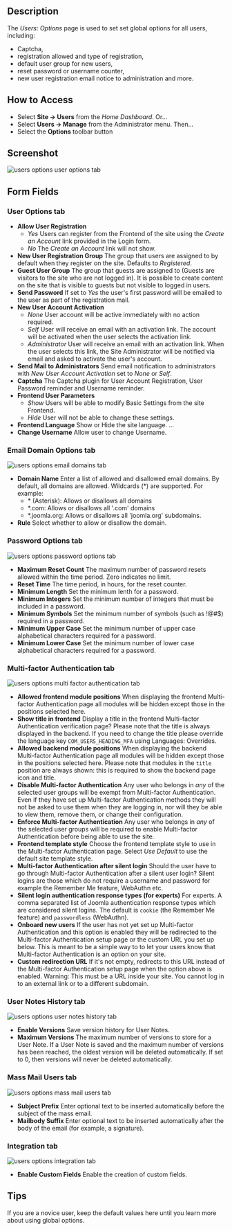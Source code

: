 <!-- Filename: Help4.x:Users:_Options / Display title: Users: Options -->

## Description

The *Users: Options* page is used to set set global options for all users, 
including:

- Captcha,
- registration allowed and type of registration,
- default user group for new users,
- reset password or username counter,
- new user registration email notice to administration and more.

## How to Access

* Select **Site → Users** from the *Home Dashboard*. Or...
* Select **Users → Manage** from the Administrator menu. Then...
* Select the **Options** toolbar button

## Screenshot

![users options user options tab](../../../en/images/users/users-options-user-options-tab.png)

## Form Fields

### User Options tab

- **Allow User Registration**
  - *Yes* Users can register from the Frontend of the site using the
    *Create an Account* link provided in the Login form.
  - *No* The *Create an Account* link will not show.
- **New User Registration Group** The group that users are assigned to by
  default when they register on the site. Defaults to *Registered*.
- **Guest User Group** The group that guests are assigned to (Guests
  are visitors to the site who are not logged in). It is possible to
  create content on the site that is visible to guests but not visible
  to logged in users.
- **Send Password** If set to *Yes* the user's first password will be
  emailed to the user as part of the registration mail.
- **New User Account Activation**
  - *None* User account will be active immediately with no action required.
  - *Self* User will receive an email with an activation link. The
    account will be activated when the user selects the activation link.
  - *Administrator* User will receive an email with an activation link.
    When the user selects this link, the Site Administrator will be notified via
    email and asked to activate the user's account.
- **Send Mail to Administrators** Send email notification to
  administrators with *New User Account Activation* set to *None* or *Self*.
- **Captcha** The Captcha plugin for User Account Registration, User Password 
  reminder and Username reminder.
- **Frontend User Parameters**
  - *Show* Users will be able to modify Basic Settings from the site Frontend.
  - *Hide* User will not be able to change these settings.
- **Frontend Language** Show or Hide the site language. ...
- **Change Username** Allow user to change Username.

### Email Domain Options tab

![users options email domains tab](../../../en/images/users/users-options-email-domain-options-tab.png)

- **Domain Name** Enter a list of allowed and disallowed email domains.
  By default, all domains are allowed. Wildcards (\*) are supported. For
  example:
  - \* (Asterisk): Allows or disallows all domains
  - \*.com: Allows or disallows all '.com' domains
  - \*.joomla.org: Allows or disallows all 'joomla.org' subdomains.
- **Rule** Select whether to allow or disallow the domain.

### Password Options tab

![users options password options tab](../../../en/images/users/users-options-password-options-tab.png)

- **Maximum Reset Count** The maximum number of password resets allowed
  within the time period. Zero indicates no limit.
- **Reset Time** The time period, in hours, for the reset counter.
- **Minimum Length** Set the minimum lenth for a password.
- **Minimum Integers** Set the minimum number of integers that must be
  included in a password.
- **Minimum Symbols** Set the minimum number of symbols (such as !@#\$)
  required in a password.
- **Minimum Upper Case** Set the minimum number of upper case
  alphabetical characters required for a password.
- **Minimum Lower Case** Set the minimum number of lower case
  alphabetical characters required for a password.

### Multi-factor Authentication tab

![users options multi factor authentication tab](../../../en/images/users/users-options-multi-factor-authentication-tab.png)

- **Allowed frontend module positions** When displaying the frontend
  Multi-factor Authentication page all modules will be hidden except
  those in the positions selected here.
- **Show title in frontend** Display a title in the frontend
  Multi-factor Authentication verification page? Please note that the
  title is always displayed in the backend. If you need to change the
  title please override the language key `COM_USERS_HEADING_MFA` using
  Languages: Overrides.
- **Allowed backend module positions** When displaying the backend
  Multi-factor Authentication page all modules will be hidden except
  those in the positions selected here. Please note that modules in the
  `title` position are always shown: this is required to show the
  backend page icon and title.
- **Disable Multi-factor Authentication** Any user who belongs in *any*
  of the selected user groups will be exempt from Multi-factor
  Authentication. Even if they have set up Multi-factor Authentication
  methods they will not be asked to use them when they are logging in,
  nor will they be able to view them, remove them, or change their
  configuration.
- **Enforce Multi-factor Authentication** Any user who belongs in *any*
  of the selected user groups will be required to enable Multi-factor
  Authentication before being able to use the site.
- **Frontend template style** Choose the frontend template style to use
  in the Multi-factor Authentication page. Select *Use Default* to use
  the default site template style.
- **Multi-factor Authentication after silent login** Should the user
  have to go through Multi-factor Authentication after a silent user
  login? Silent logins are those which do not require a username and
  password for example the Remember Me feature, WebAuthn etc.
- **Silent login authentication response types (for experts)** For
  experts. A comma separated list of Joomla authentication response
  types which are considered silent logins. The default is `cookie` (the
  Remember Me feature) and `passwordless` (WebAuthn).
- **Onboard new users** If the user has not yet set up Multi-factor
  Authentication and this option is enabled they will be redirected to
  the Multi-factor Authentication setup page or the custom URL you set
  up below. This is meant to be a simple way to to let your users know
  that Multi-factor Authentication is an option on your site.
- **Custom redirection URL** If it's not empty, redirects to this URL
  instead of the Multi-factor Authentication setup page when the option
  above is enabled. Warning: This must be a URL inside your site. You
  cannot log in to an external link or to a different subdomain.

### User Notes History tab

![users options user notes history tab](../../../en/images/users/users-options-user-notes-history-tab.png)

- **Enable Versions** Save version history for User Notes.
- **Maximum Versions** The maximum number of versions to store for a
  User Note. If a User Note is saved and the maximum number of versions
  has been reached, the oldest version will be deleted automatically. If
  set to 0, then versions will never be deleted automatically.

### Mass Mail Users tab

![users options mass mail users tab](../../../en/images/users/users-options-mass-mail-users-tab.png)

- **Subject Prefix** Enter optional text to be inserted automatically
  before the subject of the mass email.
- **Mailbody Suffix** Enter optional text to be inserted automatically
  after the body of the email (for example, a signature).

### Integration tab

![users options integration tab](../../../en/images/users/users-options-integration-tab.png)

- **Enable Custom Fields** Enable the creation of custom fields.

## Tips

If you are a novice user, keep the default values here
until you learn more about using global options.
